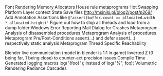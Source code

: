 Font Rendering
Memory Allocators
House rule metaprograms
Hot Swapping
Platform Layer context
State Save files http://msinilo.pl/blog2/post/p269/
Add Annotation Assertions like ``@"assert(buffer.count == allocated.width * allocated.height)"`` 
Figure out how to stop all threads and load from a dump folder
Windows Error Reporting
Mail Dialog for Crashes
Metaprogram Analysis of disassembled procedures
Metaprogram Analysis of procedures
Metaprogram Pre/Post-Conditions assert(...) and defer assert(...) respectively static analysis
Metaprogram Thread Specific Reachability


Blender live communication (model in blender is 1:1 in game)
Inverted Z (0 being far, 1 being close) to counter-act precision issues
Compile Time Generated logging macros log("{foo}"); instead of log("%", foo);
Volumetric Rendering
Radiance Cascades
